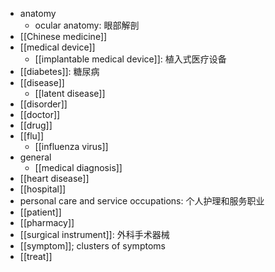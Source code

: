 - anatomy
    - ocular anatomy: 眼部解剖
- [[Chinese medicine]]
- [[medical device]]
    - [[implantable medical device]]: 植入式医疗设备
- [[diabetes]]: 糖尿病
- [[disease]]
    - [[latent disease]]
- [[disorder]]
- [[doctor]]
- [[drug]]
- [[flu]]
    - [[influenza virus]]
- general
    - [[medical diagnosis]]
- [[heart disease]]
- [[hospital]]
- personal care and service occupations: 个人护理和服务职业
- [[patient]]
- [[pharmacy]]
- [[surgical instrument]]: 外科手术器械 
- [[symptom]]; clusters of symptoms
- [[treat]]
